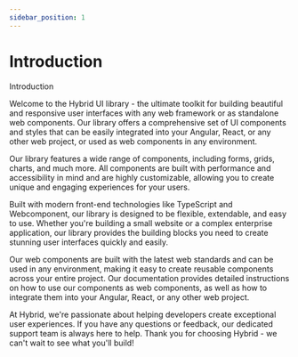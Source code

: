 ```yaml
---
sidebar_position: 1
---
```


# Introduction

Introduction

Welcome to the Hybrid UI library - the ultimate toolkit for building beautiful and responsive user interfaces with any web framework or as standalone web components. Our library offers a comprehensive set of UI components and styles that can be easily integrated into your Angular, React, or any other web project, or used as web components in any environment.

Our library features a wide range of components, including forms, grids, charts, and much more. All components are built with performance and accessibility in mind and are highly customizable, allowing you to create unique and engaging experiences for your users.

Built with modern front-end technologies like TypeScript and Webcomponent, our library is designed to be flexible, extendable, and easy to use. Whether you're building a small website or a complex enterprise application, our library provides the building blocks you need to create stunning user interfaces quickly and easily.

Our web components are built with the latest web standards and can be used in any environment, making it easy to create reusable components across your entire project. Our documentation provides detailed instructions on how to use our components as web components, as well as how to integrate them into your Angular, React, or any other web project.

At Hybrid, we're passionate about helping developers create exceptional user experiences. If you have any questions or feedback, our dedicated support team is always here to help. Thank you for choosing Hybrid - we can't wait to see what you'll build!
